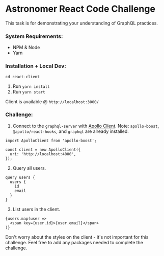 # Astronomer React Code Challenge

This task is for demonstrating your understanding of GraphQL practices.

### System Requirements:

- NPM & Node
- Yarn

### Installation + Local Dev:

`cd react-client`

1. Run `yarn install`
2. Run `yarn start`

Client is available @ `http://localhost:3000/`

### Challenge:

1. Connect to the `graphql-server` with [Apollo Client](https://www.apollographql.com/docs/react/).
Note: `apollo-boost`, `@apollo/react-hooks`, and `graphql` are already installed.
```
import ApolloClient from 'apollo-boost';

const client = new ApolloClient({
  uri: 'http://localhost:4000',
});
```

2. Query all users.
```
query users {
  users {
    id
    email
  }
}
```

3. List users in the client.
```
{users.map(user =>
  <span key={user.id}>{user.email}</span>
)}
```

Don't worry about the styles on the client - it's not important for this challenge.
Feel free to add any packages needed to complete the challenge.
